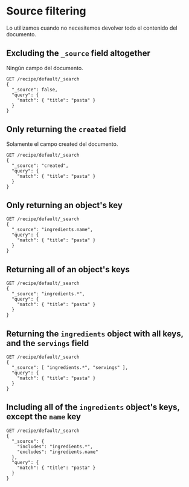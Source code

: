 # Source filtering

Lo utilizamos cuando no necesitemos devolver todo el contenido del documento.

## Excluding the `_source` field altogether
Ningún campo del documento.

```
GET /recipe/default/_search
{
  "_source": false,
  "query": {
    "match": { "title": "pasta" }
  }
}
```

## Only returning the `created` field
Solamente el campo created del documento.

```
GET /recipe/default/_search
{
  "_source": "created",
  "query": {
    "match": { "title": "pasta" }
  }
}
```

## Only returning an object's key

```
GET /recipe/default/_search
{
  "_source": "ingredients.name",
  "query": {
    "match": { "title": "pasta" }
  }
}
```

## Returning all of an object's keys

```
GET /recipe/default/_search
{
  "_source": "ingredients.*",
  "query": {
    "match": { "title": "pasta" }
  }
}
```

## Returning the `ingredients` object with all keys, __and__ the `servings` field

```
GET /recipe/default/_search
{
  "_source": [ "ingredients.*", "servings" ],
  "query": {
    "match": { "title": "pasta" }
  }
}
```

## Including all of the `ingredients` object's keys, except the `name` key

```
GET /recipe/default/_search
{
  "_source": {
    "includes": "ingredients.*",
    "excludes": "ingredients.name"
  },
  "query": {
    "match": { "title": "pasta" }
  }
}
```